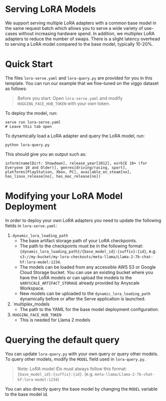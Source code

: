 # Serving LoRA Models

We support serving multiple LoRA adapters with a common base model in the same request batch which allows you to serve a wide variety of use-cases without increasing hardware spend. In addition, we multiplex LoRA adapters to reduce the number of swaps. There is a slight latency overhead to serving a LoRA model compared to the base model, typically 10-20%.

# Quick Start

The files `lora-serve.yaml` and `lora-query.py` are provided for you in this template. You can run our example that we fine-tuned on the viggo dataset as follows:

> Before you start: Open `lora-serve.yaml` and modify `HUGGING_FACE_HUB_TOKEN` with your own token.

To deploy the model, run:
```shell
serve run lora-serve.yaml
# Leave this tab open
```
To dynamically load a LoRA adapter and query the LoRA model, run:
```shell
python lora-query.py
```

This should give you an output such as:

```shell
inform(name[Dirt: Showdown], release_year[2012], esrb[E 10+ (for Everyone 10 and Older)], genres[driving/racing, sport], platforms[PlayStation, Xbox, PC], available_on_steam[no], has_linux_release[no], has_mac_release[no])
```

# Modifying your LoRA Model Deployment

In order to deploy your own LoRA adapters you need to update the following fields in `lora-serve.yaml`:

1. `dynamic_lora_loading_path`
    - The base artifact storage path of your LoRA checkpoints.
    - The path to the checkpoints must be in the following format: `{dynamic_lora_loading_path}/{base_model_id}:{suffix}:{id}`, e.g. `s3://my-bucket/my-lora-checkouts/meta-llama/Llama-2-7b-chat-hf:lora-model:1234`.
    - The models can be loaded from any accessible AWS S3 or Google Cloud Storage bucket. You can use an existing bucket where you have the LoRA models or can upload the models to the `$ANYSCALE_ARTIFACT_STORAGE` already provided by Anyscale Workspace.
    - New models can be uploaded to the `dynamic_lora_loading_path` dynamically before or after the Serve application is launched.
2. `multiplex_models
    - The path to the YAML for the base model deployment configuration.
3. `HUGGING_FACE_HUB_TOKEN`
    - This is needed for Llama 2 models


# Querying the default query

You can update `lora-query.py` with your own query or query other models. To query other models, modify the `MODEL` field used in `lora-query.py`.

> Note: LoRA model IDs must always follow this format: `{base_model_id}:{suffix}:{id}`. (e.g. `meta-llama/Llama-2-7b-chat-hf:lora-model:1234`)

You can also directly query the base model by changing the `MODEL` variable to the base model id.
